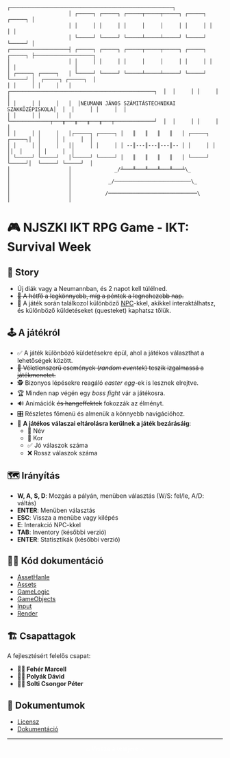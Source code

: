 ```
                    ┌─────────────────────────────────────────────────────┐
                    │ ┌─────┐ ┌─────┐ ┌─────┬─────┬─────┐ ┌─────┐ ┌─────┐ │
                    │ │     │ │     │ │     │     │     │ │     │ │     │ │
                    │ └─────┘ └─────┘ └─────┴─────┴─────┘ └─────┘ └─────┘ │
┌───────────────────┤ ┌─────┐ ┌─────┐ ┌─────┬─────┬─────┐ ┌─────┐ ┌─────┐ ├───────────────────┐
│                   │ │     │ │     │ │     │     │     │ │     │ │     │ │                   │
│ ┌─────┐ ┌─────┐   │ └─────┘ └─────┘ └─────┴─────┴─────┘ └─────┘ └─────┘ │  ┌─────┐ ┌─────┐  │
│ │     │ │     │   │  ┌───────────────────────────────────────────────┐  │  │     │ │     │  │
│ │     │ │     │   │  │NEUMANN JÁNOS SZÁMITÁSTECHNIKAI SZAKKÖZÉPISKOLA│  │  │     │ │     │  │
│ │     │ │     │   │  └─────────────┬───╥───╥───╥───╥───┬─────────────┘  │  │     │ │     │  │
│ │     │ │     │   │┌─────┐ ┌─────┐ │   ║   ║   ║   ║   │ ┌─────┐ ┌─────┐│  │     │ │     │  │
│ │     │ │     │   ││     │ │     │ │ --║---║---║---║-- │ │     │ │     ││  │     │ │     │  │
│ └─────┘ └─────┘   │└─────┘ └─────┘ │   ║   ║   ║   ║   │ └─────┘ └─────┘│  └─────┘ └─────┘  │
│                   │              _/┴───╨───╨───╨───╨───┴\_              │                   │
│                   │            _/─────────────────────────\_            │                   │
│                   │           /─────────────────────────────\           │                   │
```
# 🎮 NJSZKI IKT RPG Game - IKT: Survival Week

## 📖 Story
- Új diák vagy a Neumannban, és 2 napot kell túlélned.
- ~~📅 A hétfő a legkönnyebb, míg a péntek a legnehezebb nap.~~
- 🤝 A játék során találkozol különböző [NPC](#npc-k)-kkel, akikkel interaktálhatsz, és különböző küldetéseket (questeket) kaphatsz tőlük.

## 🕹️ A játékról
- ✅ A játék különböző küldetésekre épül, ahol a játékos választhat a lehetőségek között.
- ~~🎲 Véletlenszerű események (*random eventek*) teszik izgalmassá a játékmenetet.~~
- 🕵️ Bizonyos lépésekre reagáló *easter egg*-ek is lesznek elrejtve.
- 🏆 Minden nap végén egy *boss fight* vár a játékosra.
- 🔊 Animációk ~~és hangeffektek~~ fokozzák az élményt.
- 🎛️ Részletes főmenü és almenük a könnyebb navigációhoz.
- 💾 **A játékos válaszai eltárolásra kerülnek a játék bezárásáig**:
  - 📝 Név
  - 🎂 Kor
  - ✅ Jó válaszok száma
  - ❌ Rossz válaszok száma

## 🗺️ Irányítás
- **W, A, S, D**: Mozgás a pályán, menüben választás (W/S: fel/le, A/D: váltás)
- **ENTER**: Menüben választás
- **ESC**: Vissza a menübe vagy kilépés
- **E**: Interakció NPC-kkel
- **TAB**: Inventory (későbbi verzió)
- **ENTER**: Statisztikák (későbbi verzió)

## 🧑‍💻 Kód dokumentáció
- [AssetHanle](RPG-GAME/AssetHandleLib/README.md)
- [Assets](RPG-GAME/AssetsLib/README.md)
- [GameLogic](RPG-GAME/GameLogicLib/README.md)
- [GameObjects](RPG-GAME/GameObjectsLib/README.md)
- [Input](RPG-GAME/InputLib/README.md)
- [Render](RPG-GAME/RenderLib/README.md)

## 🏗️ Csapattagok
A fejlesztésért felelős csapat:

- **👨‍💻 Fehér Marcell**
- **👨‍💻 Polyák Dávid**
- **👨‍💻 Solti Csongor Péter**

## 🔗 Dokumentumok
* [Licensz](LICENSE)
* [Dokumentáció](DOCS/Dokumentacio.docx)

---

<div align="center">
    <a href="#top" style="color: white; text-decoration: none;">🔝 Vissza a tetejére 🔝</a>
</div>
